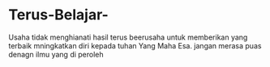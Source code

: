 # Terus-Belajar-
Usaha tidak menghianati hasil
terus beerusaha untuk memberikan yang terbaik
mningkatkan diri kepada tuhan Yang Maha Esa.
jangan merasa puas denagn ilmu yang di peroleh 
